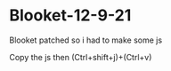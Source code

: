 # Blooket-12-9-21
Blooket patched so i had to make some js 
 
Copy  the js then (Ctrl+shift+j)+(Ctrl+v)
